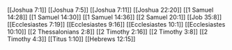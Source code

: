 [[Joshua 7:1]]
[[Joshua 7:5]]
[[Joshua 7:11]]
[[Joshua 22:20]]
[[1 Samuel 14:28]]
[[1 Samuel 14:30]]
[[1 Samuel 14:36]]
[[2 Samuel 20:1]]
[[Job 35:8]]
[[Ecclesiastes 7:19]]
[[Ecclesiastes 9:16]]
[[Ecclesiastes 10:1]]
[[Ecclesiastes 10:10]]
[[2 Thessalonians 2:8]]
[[2 Timothy 2:16]]
[[2 Timothy 3:8]]
[[2 Timothy 4:3]]
[[Titus 1:10]]
[[Hebrews 12:15]]
